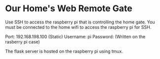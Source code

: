 # Our Home's Web Remote Gate

Use SSH to access the raspberry pi that is controlling the home gate. You must be connected to the home wifi to access the raspberry pi for SSH.

Port: 192.168.198.100 (Static)
Username: pi
Password: (Written on the rasberry pi case)

The flask server is hosted on the raspberry pi using tmux.